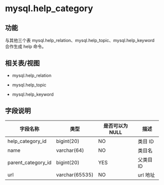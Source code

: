 mysql.help_category 
========================================



**功能** 
---------------------------

与其他三个表 mysql.help_relation、mysql.help_topic、mysql.help_keyword 合作生成 help 命令。

**相关表/视图** 
-------------------------------

* mysql.help_relation

  

* mysql.help_topic

  

* mysql.help_keyword

  




**字段说明** 
-----------------------------



|      **字段名称**      |     **类型**     | **是否可以为 NULL** | **描述** |
|--------------------|----------------|----------------|--------|
| help_category_id   | bigint(20)     | NO             | 类目 ID  |
| name               | varchar(64)    | NO             | 类目名    |
| parent_category_id | bigint(20)     | YES            | 父类目 ID |
| url                | varchar(65535) | NO             | url 地址 |



